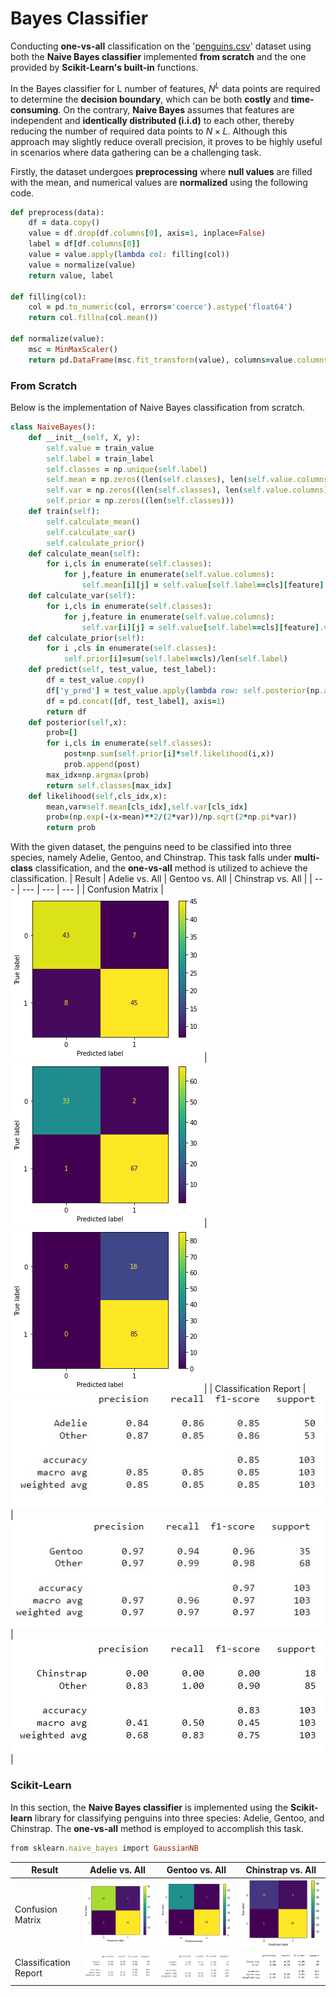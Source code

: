 # Bayes Classifier
Conducting **one-vs-all** classification on the '[penguins.csv](https://github.com/fardinabbasi/Bayes_Classifier/blob/main/penguins.csv)' dataset using both the **Naive Bayes classifier** implemented **from scratch** and the one provided by **Scikit-Learn's built-in** functions.

In the Bayes classifier for L number of features, $N^L$ data points are required to determine the **decision boundary**, which can be both **costly** and **time-consuming**. On the contrary, **Naive Bayes** assumes that features are independent and **identically distributed (i.i.d)** to each other, thereby reducing the number of required data points to $N\times L$. Although this approach may slightly reduce overall precision, it proves to be highly useful in scenarios where data gathering can be a challenging task.

Firstly, the dataset undergoes **preprocessing** where **null values** are filled with the mean, and numerical values are **normalized** using the following code.
```ruby
def preprocess(data):
    df = data.copy()
    value = df.drop(df.columns[0], axis=1, inplace=False)
    label = df[df.columns[0]]
    value = value.apply(lambda col: filling(col))
    value = normalize(value)
    return value, label

def filling(col):
    col = pd.to_numeric(col, errors='coerce').astype('float64')
    return col.fillna(col.mean())

def normalize(value):
    msc = MinMaxScaler()
    return pd.DataFrame(msc.fit_transform(value), columns=value.columns)
```
### From Scratch
Below is the implementation of Naive Bayes classification from scratch.
```ruby
class NaiveBayes():
	def __init__(self, X, y):
		self.value = train_value
		self.label = train_label
		self.classes = np.unique(self.label)
		self.mean = np.zeros((len(self.classes), len(self.value.columns)))
		self.var = np.zeros((len(self.classes), len(self.value.columns)))
		self.prior = np.zeros((len(self.classes)))
	def train(self):
		self.calculate_mean()
		self.calculate_var()
		self.calculate_prior()
	def calculate_mean(self):
		for i,cls in enumerate(self.classes):
			for j,feature in enumerate(self.value.columns):
				self.mean[i][j] = self.value[self.label==cls][feature].mean(axis=0)
	def calculate_var(self):
		for i,cls in enumerate(self.classes):
			for j,feature in enumerate(self.value.columns):
				self.var[i][j] = self.value[self.label==cls][feature].var(axis=0)
	def calculate_prior(self):
		for i ,cls in enumerate(self.classes):
			self.prior[i]=sum(self.label==cls)/len(self.label)
	def predict(self, test_value, test_label):
		df = test_value.copy()
		df['y_pred'] = test_value.apply(lambda row: self.posterior(np.array(row)), axis=1)
		df = pd.concat([df, test_label], axis=1)
		return df
	def posterior(self,x):
		prob=[]
		for i,cls in enumerate(self.classes):
			post=np.sum(self.prior[i]*self.likelihood(i,x))
			prob.append(post)
		max_idx=np.argmax(prob)
		return self.classes[max_idx]
	def likelihood(self,cls_idx,x):
		mean,var=self.mean[cls_idx],self.var[cls_idx]
		prob=(np.exp(-(x-mean)**2/(2*var))/np.sqrt(2*np.pi*var))
		return prob
```
With the given dataset, the penguins need to be classified into three species, namely Adelie, Gentoo, and Chinstrap. This task falls under **multi-class** classification, and the **one-vs-all** method is utilized to achieve the classification.
| Result | Adelie vs. All | Gentoo vs. All | Chinstrap vs. All |
| --- | --- | --- | --- |
| Confusion Matrix | <img src="/readme_images/aa1.png"> | <img src="/readme_images/gg1.png"> | <img src="/readme_images/cc1.png"> |
| Classification Report | <img src="/readme_images/a1.jpg"> | <img src="/readme_images/g1.jpg"> | <img src="/readme_images/c1.jpg"> |

### Scikit-Learn
In this section, the **Naive Bayes classifier** is implemented using the **Scikit-learn** library for classifying penguins into three species: Adelie, Gentoo, and Chinstrap. The **one-vs-all** method is employed to accomplish this task.
```ruby
from sklearn.naive_bayes import GaussianNB
```
| Result | Adelie vs. All | Gentoo vs. All | Chinstrap vs. All |
| --- | --- | --- | --- |
| Confusion Matrix | <img src="/readme_images/aa2.png"> | <img src="/readme_images/gg2.png"> | <img src="/readme_images/cc2.png"> |
| Classification Report | <img src="/readme_images/a2.jpg"> | <img src="/readme_images/g2.jpg"> | <img src="/readme_images/c2.jpg"> |

